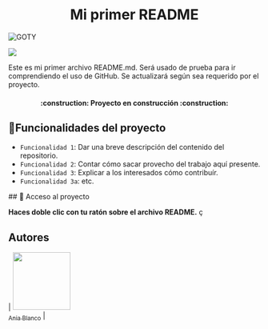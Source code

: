 

<h1 align="center"> Mi primer README </h1>

![GOTY](https://github.com/Bl4nc018/DWES/assets/92156488/37acbc2e-09d1-47c3-b2ec-b7e3aaab03ba)


<p align="left">
   <img src="https://img.shields.io/badge/STATUS-EN%20DESAROLLO-green">
   </p>




Este es mi primer archivo README.md. Será usado de prueba para ir comprendiendo el uso de GitHub. Se actualizará según sea requerido por el proyecto.




<h4 align="center">
:construction: Proyecto en construcción :construction:
</h4>



## :hammer:Funcionalidades del proyecto

- `Funcionalidad 1`: Dar una breve descripción del contenido del repositorio.
- `Funcionalidad 2`: Contar cómo sacar provecho del trabajo aquí presente.
- `Funcionalidad 3`: Explicar a los interesados cómo contribuír.
- `Funcionalidad 3a`: etc.



\## 📁 Acceso al proyecto

**Haces doble clic con tu ratón sobre el archivo README.**
ç



## Autores

| [<img src="https://avatars.githubusercontent.com/u/92156488?s=400&u=1302f75511bad4df69803bf7b66443a1a8364b60&v=4" width=115><br><sub>Ania Blanco</sub>](https://github.com/Bl4nc018) |



